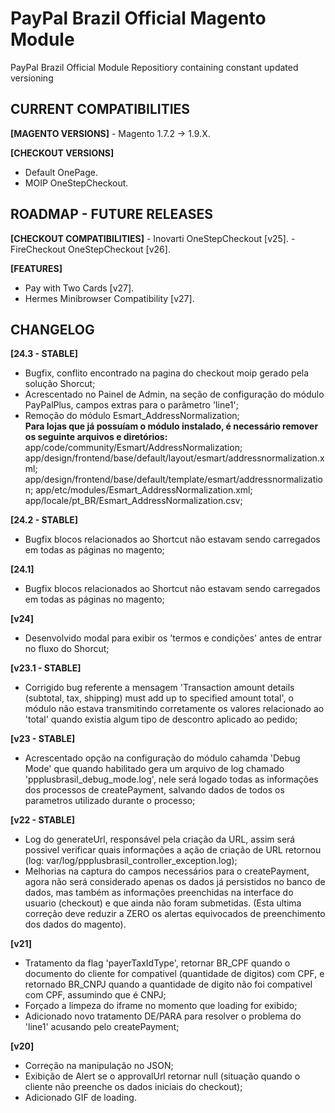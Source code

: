 # PayPal Brazil Official Magento Module
PayPal Brazil Official Module Repositiory containing constant updated versioning

<h2>CURRENT COMPATIBILITIES</h2>
<b>[MAGENTO VERSIONS]</b>
- Magento 1.7.2 -> 1.9.X.

<b>[CHECKOUT VERSIONS]</b>
- Default OnePage.
- MOIP OneStepCheckout.

<h2>ROADMAP - FUTURE RELEASES</h2>
<b>[CHECKOUT COMPATIBILITIES]</b>
- Inovarti OneStepCheckout [v25].
- FireCheckout OneStepCheckout [v26].

<b>[FEATURES]</b>
- Pay with Two Cards [v27].
- Hermes Minibrowser Compatibility [v27].

<h2>CHANGELOG</h2>

<b>[24.3 - STABLE]</b><br/>
- Bugfix, conflito encontrado na pagina do checkout moip gerado pela solução Shorcut;
- Acrescentado no Painel de Admin, na seção de configuração do módulo PayPalPlus, campos extras para o parâmetro 'line1';
- Remoção do módulo Esmart_AddressNormalization;<br/>
<strong>Para lojas que já possuíam o módulo instalado, é necessário remover os seguinte arquivos e diretórios:</strong>       app/code/community/Esmart/AddressNormalization;
app/design/frontend/base/default/layout/esmart/addressnormalization.xml;
app/design/frontend/base/default/template/esmart/addressnormalization;
app/etc/modules/Esmart_AddressNormalization.xml;
app/locale/pt_BR/Esmart_AddressNormalization.csv;

<b>[24.2 - STABLE]</b><br/>
- Bugfix blocos relacionados ao Shortcut não estavam sendo carregados em todas as páginas no magento;

<b>[24.1]</b><br/>
- Bugfix blocos relacionados ao Shortcut não estavam sendo carregados em todas as páginas no magento;

<b>[v24]</b><br/>
- Desenvolvido modal para exibir os 'termos e condições' antes de entrar no fluxo do Shorcut;

<b>[v23.1 - STABLE]</b><br/>
- Corrigido bug referente a mensagem 'Transaction amount details (subtotal, tax, shipping) must add up to specified amount total', o módulo não estava transmitindo corretamente os valores relacionado ao 'total' quando existia algum tipo de descontro aplicado ao pedido;

<b>[v23 - STABLE]</b><br/>
- Acrescentado opção na configuração do módulo cahamda 'Debug Mode' que quando habilitado gera um arquivo de log chamado 'ppplusbrasil_debug_mode.log', nele será logado todas as informações dos processos de createPayment, salvando dados de todos os parametros utilizado durante o processo;

<b>[v22 - STABLE]</b><br/>
- Log do generateUrl, responsável pela criação da URL, assim será possivel verificar quais informações a ação de criação de URL retornou (log: var/log/ppplusbrasil_controller_exception.log);
- Melhorias na captura do campos necessários para o createPayment, agora não será considerado apenas os dados já persistidos no banco de dados, mas também as informações preenchidas na interface do usuario (checkout) e que ainda não foram submetidas. (Esta ultima correção deve reduzir a ZERO os alertas equivocados de preenchimento dos dados do magento).

<b>[v21]</b><br/>
- Tratamento da flag 'payerTaxIdType', retornar BR_CPF quando o documento do cliente for compativel (quantidade de digitos) com CPF, e retornado BR_CNPJ quando a quantidade de digito não foi compativel com CPF, assumindo que é CNPJ;
- Forçado a limpeza do iframe no momento que loading for exibido;
- Adicionado novo tratamento DE/PARA para resolver o problema do 'line1' acusando pelo createPayment;

<b>[v20]</b><br/>
- Correção na manipulação no JSON;
- Exibição de Alert se o approvalUrl retornar null (situação quando o cliente não preenche os dados iniciais do checkout);
- Adicionado GIF de loading.

